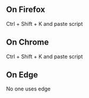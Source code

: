 On Firefox
---
Ctrl + Shift + K and paste script

On Chrome
---
Ctrl + Shift + K and paste script

On Edge
---
No one uses edge
